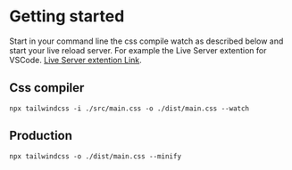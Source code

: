 # Getting started

Start in your command line the css compile watch as described below and start your live reload server. For example the Live Server extention for VSCode.
[Live Server extention Link](https://marketplace.visualstudio.com/items?itemName=ritwickdey.LiveServer).

## Css compiler
`npx tailwindcss -i ./src/main.css -o ./dist/main.css --watch`

## Production
`npx tailwindcss -o ./dist/main.css --minify`